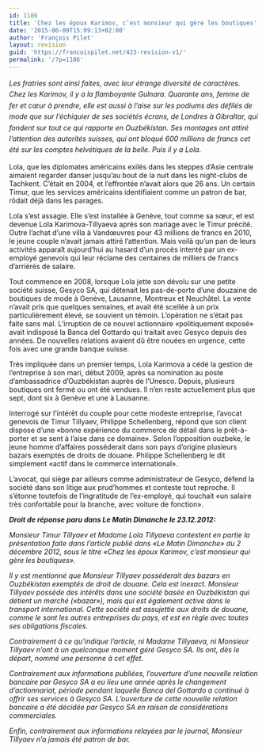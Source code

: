 ```yaml
---
id: 1186
title: 'Chez les époux Karimov, c’est monsieur qui gère les boutiques'
date: '2015-06-09T15:09:13+02:00'
author: 'François Pilet'
layout: revision
guid: 'https://francoispilet.net/423-revision-v1/'
permalink: '/?p=1186'
---
```


*<span style="line-height: 1.6em;">Les fratries sont ainsi faites, avec leur étrange diversité de caractères. Chez les Karimov, il y a la flamboyante Gulnara. Quarante ans, femme de fer et cœur à prendre, elle est aussi à l’aise sur les podiums des défilés de mode que sur l’échiquier de ses sociétés écrans, de Londres à Gibraltar, qui fondent sur tout ce qui rapporte en Ouzbékistan. Ses montages ont attiré l’attention des autorités suisses, qui ont bloqué 600 millions de francs cet été sur les comptes helvétiques de la belle. Puis il y a Lola.</span>*

Lola, que les diplomates américains exilés dans les steppes d’Asie centrale aimaient regarder danser jusqu’au bout de la nuit dans les night-clubs de Tachkent. C’était en 2004, et l’effrontée n’avait alors que 26 ans. Un certain Timur, que les services américains identifiaient comme un patron de bar, rôdait déjà dans les parages.

Lola s’est assagie. Elle s’est installée à Genève, tout comme sa sœur, et est devenue Lola Karimova-Tillyaeva après son mariage avec le Timur précité. Outre l’achat d’une villa à Vandœuvres pour 43 millions de francs en 2010, le jeune couple n’avait jamais attiré l’attention. Mais voilà qu’un pan de leurs activités apparaît aujourd’hui au hasard d’un procès intenté par un ex-employé genevois qui leur réclame des centaines de milliers de francs d’arriérés de salaire.

Tout commence en 2008, lorsque Lola jette son dévolu sur une petite société suisse, Gesyco SA, qui détenait les pas-de-porte d’une douzaine de boutiques de mode à Genève, Lausanne, Montreux et Neuchâtel. La vente n’avait pris que quelques semaines, et avait été scellée à un prix particulièrement élevé, se souvient un témoin. L’opération ne s’était pas faite sans mal. L’irruption de ce nouvel actionnaire «politiquement exposé» avait indisposé la Banca del Gottardo qui traitait avec Gesyco depuis des années. De nouvelles relations avaient dû être nouées en urgence, cette fois avec une grande banque suisse.

Très impliquée dans un premier temps, Lola Karimova a cédé la gestion de l’entreprise à son mari, début 2009, après sa nomination au poste d’ambassadrice d’Ouzbékistan auprès de l’Unesco. Depuis, plusieurs boutiques ont fermé ou ont été vendues. Il n’en reste actuellement plus que sept, dont six à Genève et une à Lausanne.

Interrogé sur l’intérêt du couple pour cette modeste entreprise, l’avocat genevois de Timur Tillyaev, Philippe Schellenberg, répond que son client dispose d’une «bonne expérience du commerce de détail dans le prêt-à-porter et se sent à l’aise dans ce domaine». Selon l’opposition ouzbeke, le jeune homme d’affaires posséderait dans son pays d’origine plusieurs bazars exemptés de droits de douane. Philippe Schellenberg le dit simplement «actif dans le commerce international».

L’avocat, qui siège par ailleurs comme administrateur de Gesyco, défend la société dans son litige aux prud’hommes et conteste tout reproche. Il s’étonne toutefois de l’ingratitude de l’ex-employé, qui touchait «un salaire très confortable pour la branche, avec voiture de fonction».

***Droit de réponse paru dans Le Matin Dimanche le 23.12.2012:***

 *Monsieur Timur Tillyaev et Madame Lola Tillyaeva contestent en partie la présentation faite dans l’article publié dans «Le Matin Dimanche» du 2 décembre 2012, sous le titre «Chez les époux Karimov, c’est monsieur qui gère les boutiques».*

*Il y est mentionné que Monsieur Tillyaev posséderait des bazars en Ouzbékistan exemptés de droit de douane. Cela est inexact. Monsieur Tillyaev possède des intérêts dans une société basée en Ouzbékistan qui détient un marché («bazar»), mais qui est également active dans le transport international. Cette société est assujettie aux droits de douane, comme le sont les autres entreprises du pays, et est en règle avec toutes ses obligations fiscales.*

*Contrairement à ce qu’indique l’article, ni Madame Tillyaeva, ni Monsieur Tillyaev n’ont à un quelconque moment géré Gesyco SA. Ils ont, dès le départ, nommé une personne à cet effet.*

*Contrairement aux informations publiées, l’ouverture d’une nouvelle relation bancaire par Gesyco SA a eu lieu une année après le changement d’actionnariat, période pendant laquelle Banca del Gottardo a continué à offrir ses services à Gesyco SA. L’ouverture de cette nouvelle relation bancaire a été décidée par Gesyco SA en raison de considérations commerciales.*

*Enfin, contrairement aux informations relayées par le journal, Monsieur Tillyaev n’a jamais été patron de bar.*